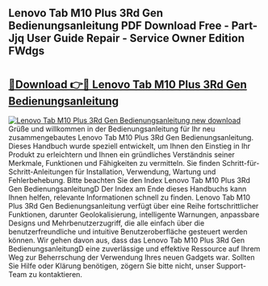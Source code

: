 ## Lenovo Tab M10 Plus 3Rd Gen Bedienungsanleitung PDF Download Free - Part-Jjq User Guide Repair - Service Owner Edition FWdgs

# <h2><a href="http://df4wm5.blite.top/?on=Lenovo+Tab+M10+Plus+3Rd+Gen+Bedienungsanleitung">🔗Download 👉🔴 Lenovo Tab M10 Plus 3Rd Gen Bedienungsanleitung</a></h2>

[![Lenovo Tab M10 Plus 3Rd Gen Bedienungsanleitung new download](https://i.imgur.com/lujVjoI.png)](http://df4wm5.blite.top/?on=Lenovo+Tab+M10+Plus+3Rd+Gen+Bedienungsanleitung)
Grüße und willkommen in der Bedienungsanleitung für Ihr neu zusammengebautes Lenovo Tab M10 Plus 3Rd Gen Bedienungsanleitung. Dieses Handbuch wurde speziell entwickelt, um Ihnen den Einstieg in Ihr Produkt zu erleichtern und Ihnen ein gründliches Verständnis seiner Merkmale, Funktionen und Fähigkeiten zu vermitteln. Sie finden Schritt-für-Schritt-Anleitungen für Installation, Verwendung, Wartung und Fehlerbehebung. Bitte beachten Sie den Index Lenovo Tab M10 Plus 3Rd Gen BedienungsanleitungD Der Index am Ende dieses Handbuchs kann Ihnen helfen, relevante Informationen schnell zu finden. Lenovo Tab M10 Plus 3Rd Gen Bedienungsanleitung verfügt über eine Reihe fortschrittlicher Funktionen, darunter Geolokalisierung, intelligente Warnungen, anpassbare Designs und Mehrbenutzerzugriff, die alle einfach über die benutzerfreundliche und intuitive Benutzeroberfläche gesteuert werden können. Wir gehen davon aus, dass das Lenovo Tab M10 Plus 3Rd Gen BedienungsanleitungD eine zuverlässige und effektive Ressource auf Ihrem Weg zur Beherrschung der Verwendung Ihres neuen Gadgets war. Sollten Sie Hilfe oder Klärung benötigen, zögern Sie bitte nicht, unser Support-Team zu kontaktieren.
